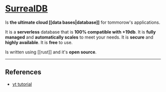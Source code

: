 # [SurrealDB](https://surrealdb.com/)

Is **the ultimate cloud [[data bases|database]]** for tommorow's applications.

It is a **serverless** database that is **100% compatible with +19db**. It is **fully managed** and **automatically scales** to meet your needs. It is **secure** and **highly available**. It is **free** to use.

Is written using [[rust]] and it's **open source**.

----
## References

- [yt tutorial](https://www.youtube.com/watch?v=LCAIkx1p1k0&ab_channel=BeyondFireship)

